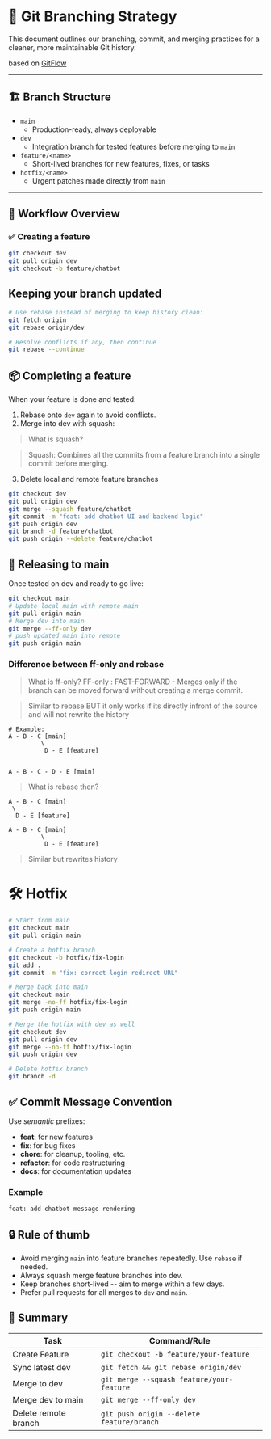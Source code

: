 # 📘 Git Branching Strategy

This document outlines our branching, commit, and merging practices for a cleaner, more maintainable Git history.

based on [GitFlow](https://nvie.com/posts/a-successful-git-branching-model/)

---

## 🏗 Branch Structure

- `main`  
  - Production-ready, always deployable
- `dev`  
  - Integration branch for tested features before merging to `main`
- `feature/<name>`  
  - Short-lived branches for new features, fixes, or tasks
- `hotfix/<name>`  
  - Urgent patches made directly from `main`

---

## 🔄 Workflow Overview

### ✅ Creating a feature
```bash
git checkout dev
git pull origin dev
git checkout -b feature/chatbot
```

## Keeping your branch updated

```bash
# Use rebase instead of merging to keep history clean:
git fetch origin
git rebase origin/dev

# Resolve conflicts if any, then continue
git rebase --continue
```

## 📦 Completing a feature
When your feature is done and tested:

1.	Rebase onto `dev` again to avoid conflicts.
2.	Merge into dev with squash:

> What is squash? 

> Squash: Combines all the commits from a feature branch into a single commit before merging.

3. Delete local and remote feature branches

```bash
git checkout dev
git pull origin dev
git merge --squash feature/chatbot
git commit -m "feat: add chatbot UI and backend logic"
git push origin dev
git branch -d feature/chatbot
git push origin --delete feature/chatbot
```

## 🚀 Releasing to main
Once tested on dev and ready to go live:
```bash
git checkout main
# Update local main with remote main
git pull origin main
# Merge dev into main
git merge --ff-only dev
# push updated main into remote
git push origin main
```
### Difference between ff-only and rebase
> What is ff-only?
> FF-only : FAST-FORWARD - Merges only if the branch can be moved forward without creating a merge commit.

> Similar to rebase BUT it only works if its directly infront of the source and
> will not rewrite the history
```
# Example: 
A - B - C [main]
         \
          D - E [feature]


A - B - C - D - E [main]
```

> What is rebase then?
```
A - B - C [main]
 \
  D - E [feature]

A - B - C [main]
         \
          D - E [feature]
```

> Similar but rewrites history

# 🛠 Hotfix
```bash
# Start from main
git checkout main
git pull origin main

# Create a hotfix branch
git checkout -b hotfix/fix-login
git add . 
git commit -m "fix: correct login redirect URL"

# Merge back into main
git checkout main
git merge -no-ff hotfix/fix-login
git push origin main

# Merge the hotfix with dev as well
git checkout dev
git pull origin dev
git merge --no-ff hotfix/fix-login
git push origin dev

# Delete hotfix branch
git branch -d
```


## ✅ Commit Message Convention
Use *semantic* prefixes:
- __feat__: for new features
- __fix__: for bug fixes
- __chore__: for cleanup, tooling, etc.
- __refactor__: for code restructuring
- __docs__: for documentation updates

### Example
`feat: add chatbot message rendering`

## 🔒 Rule of thumb
- Avoid merging `main` into feature branches repeatedly. Use `rebase` if needed.
- Always squash merge feature branches into dev.
- Keep branches short-lived -- aim to merge within a few days.
- Prefer pull requests for all merges to `dev` and `main`.

## 📌 Summary
| Task | Command/Rule|
|---|---|
|Create Feature | `git checkout -b feature/your-feature`|
|Sync latest dev | `git fetch && git rebase origin/dev`|
|Merge to dev | `git merge --squash feature/your-feature`|
|Merge dev to main | `git merge --ff-only dev`|
|Delete remote branch | `git push origin --delete feature/branch`|



